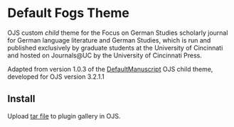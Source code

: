 # Default Fogs Theme

OJS custom *child* theme for the Focus on German Studies scholarly journal for German language literature and German Studies, which is run and published exclusively by graduate students at the University of Cincinnati and hosted on Journals@UC by the University of Cincinnati Press.

Adapted from version 1.0.3 of the [DefaultManuscript](https://github.com/NateWr/defaultManuscript) OJS child theme, developed for OJS version 3.2.1.1

## Install
Upload [tar file](https://github.com/uclibs/defaultFogs/releases/download/v1.0.3/defaultFogs.tar.gz) to plugin gallery in OJS.
